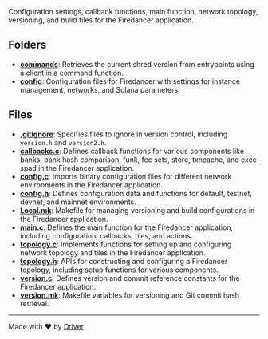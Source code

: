 <!--------------------------------------------------------------------------------->
<!-- IMPORTANT: This file is auto-generated by Driver (https://driver.ai). -------->
<!-- Manual edits may be overwritten on future commits. --------------------------->
<!--------------------------------------------------------------------------------->

Configuration settings, callback functions, main function, network topology, versioning, and build files for the Firedancer application.

## Folders
- **[commands](commands/README.md)**: Retrieves the current shred version from entrypoints using a client in a command function.
- **[config](config/README.md)**: Configuration files for Firedancer with settings for instance management, networks, and Solana parameters.

## Files
- **[.gitignore](.gitignore.md)**: Specifies files to ignore in version control, including `version.h` and `version2.h`.
- **[callbacks.c](callbacks.c.md)**: Defines callback functions for various components like banks, bank hash comparison, funk, fec sets, store, txncache, and exec spad in the Firedancer application.
- **[config.c](config.c.md)**: Imports binary configuration files for different network environments in the Firedancer application.
- **[config.h](config.h.md)**: Defines configuration data and functions for default, testnet, devnet, and mainnet environments.
- **[Local.mk](Local.mk.md)**: Makefile for managing versioning and build configurations in the Firedancer application.
- **[main.c](main.c.md)**: Defines the main function for the Firedancer application, including configuration, callbacks, tiles, and actions.
- **[topology.c](topology.c.md)**: Implements functions for setting up and configuring network topology and tiles in the Firedancer application.
- **[topology.h](topology.h.md)**: APIs for constructing and configuring a Firedancer topology, including setup functions for various components.
- **[version.c](version.c.md)**: Defines version and commit reference constants for the Firedancer application.
- **[version.mk](version.mk.md)**: Makefile variables for versioning and Git commit hash retrieval.

---
Made with ❤️ by [Driver](https://www.driver.ai/)